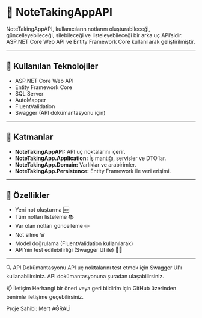 # 📝 NoteTakingAppAPI

NoteTakingAppAPI, kullanıcıların notlarını oluşturabileceği, güncelleyebileceği, silebileceği ve listeleyebileceği bir arka uç API’sidir. ASP.NET Core Web API ve Entity Framework Core kullanılarak geliştirilmiştir.

---

## 🚀 Kullanılan Teknolojiler

- ASP.NET Core Web API
- Entity Framework Core
- SQL Server
- AutoMapper
- FluentValidation
- Swagger (API dokümantasyonu için)

---

## 📂 Katmanlar

- **NoteTakingAppAPI:** API uç noktalarını içerir.
- **NoteTakingApp.Application:** İş mantığı, servisler ve DTO’lar.
- **NoteTakingApp.Domain:** Varlıklar ve arabirimler.
- **NoteTakingApp.Persistence:** Entity Framework ile veri erişimi.

---

## 🧱 Özellikler

- Yeni not oluşturma 🆕
- Tüm notları listeleme 📚
- Var olan notları güncelleme ✏️
- Not silme 🗑️
- Model doğrulama (FluentValidation kullanılarak)
- API’nin test edilebilirliği (Swagger UI ile) 👨‍💻

---
🔍 API Dokümantasyonu
API uç noktalarını test etmek için Swagger UI'ı kullanabilirsiniz. API dokümantasyonuna şuradan ulaşabilirsiniz.

📫 İletişim
Herhangi bir öneri veya geri bildirim için GitHub üzerinden benimle iletişime geçebilirsiniz.

Proje Sahibi: Mert AĞRALİ
